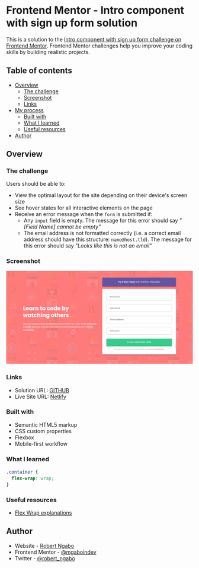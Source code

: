 # Frontend Mentor - Intro component with sign up form solution

This is a solution to the [Intro component with sign up form challenge on Frontend Mentor](https://www.frontendmentor.io/challenges/intro-component-with-signup-form-5cf91bd49edda32581d28fd1). Frontend Mentor challenges help you improve your coding skills by building realistic projects.

## Table of contents

- [Overview](#overview)
  - [The challenge](#the-challenge)
  - [Screenshot](#screenshot)
  - [Links](#links)
- [My process](#my-process)
  - [Built with](#built-with)
  - [What I learned](#what-i-learned)
  - [Useful resources](#useful-resources)
- [Author](#author)

## Overview

### The challenge

Users should be able to:

- View the optimal layout for the site depending on their device's screen size
- See hover states for all interactive elements on the page
- Receive an error message when the `form` is submitted if:
  - Any `input` field is empty. The message for this error should say _"[Field Name] cannot be empty"_
  - The email address is not formatted correctly (i.e. a correct email address should have this structure: `name@host.tld`). The message for this error should say _"Looks like this is not an email"_

### Screenshot

![](./images/screenshoot.jpg)

### Links

- Solution URL: [GITHUB](https://github.com/ngaboindev/frontend-mentor-challenges/tree/main/intro-component-with-signup-form)
- Live Site URL: [Netlify](https://objective-lalande-fa9358.netlify.app/)

### Built with

- Semantic HTML5 markup
- CSS custom properties
- Flexbox
- Mobile-first workflow

### What I learned

```css
.container {
  flex-wrap: wrap;
}
```

### Useful resources

- [Flex Wrap explanations](https://developer.mozilla.org/en-US/docs/Web/CSS/flex-wrap)

## Author

- Website - [Robert Ngabo](https://robertngabo.me)
- Frontend Mentor - [@mgaboindev](https://www.frontendmentor.io/profile/ngaboindev)
- Twitter - [@robert_ngabo](https://twitter.com/robert_ngabo)
